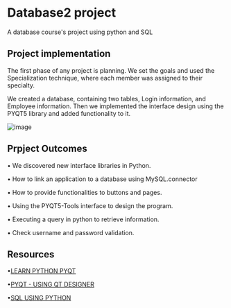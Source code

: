 # Database2 project
A database course's project using python and SQL

## Project implementation
The first phase of any project is planning. We set the goals and used
the Specialization technique, where each member was assigned to their
specialty.

We created a database, containing two tables, Login information, and
Employee information. Then we implemented the interface
design using the PYQT5 library and added functionality to it.

![image](https://user-images.githubusercontent.com/60229547/175056536-85fbfac9-c3bc-4c07-9e7a-a5cd41a9130a.png)

## Prpject Outcomes

• We discovered new interface libraries in Python.

• How to link an application to a database using MySQL.connector

• How to provide functionalities to buttons and pages.

• Using the PYQT5-Tools interface to design the program.

• Executing a query in python to retrieve information.

• Check username and password validation.

## Resources
•[LEARN PYTHON PYQT](https://pythonpyqt.com/)

•[PYQT - USING QT DESIGNER](https://www.tutorialspoint.com/pyqt/pyqt_using_qt_designer.html)

•[SQL USING PYTHON](https://www.geeksforgeeks.org/sql-using-python/?ref=lbp)



